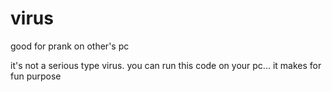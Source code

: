 # virus
good for prank on other's pc

it's not a serious type virus. you can run this code on your pc...
it makes for fun purpose 

